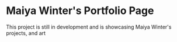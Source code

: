 # Maiya Winter's Portfolio Page

This project is still in development and is showcasing Maiya Winter's projects, and art
